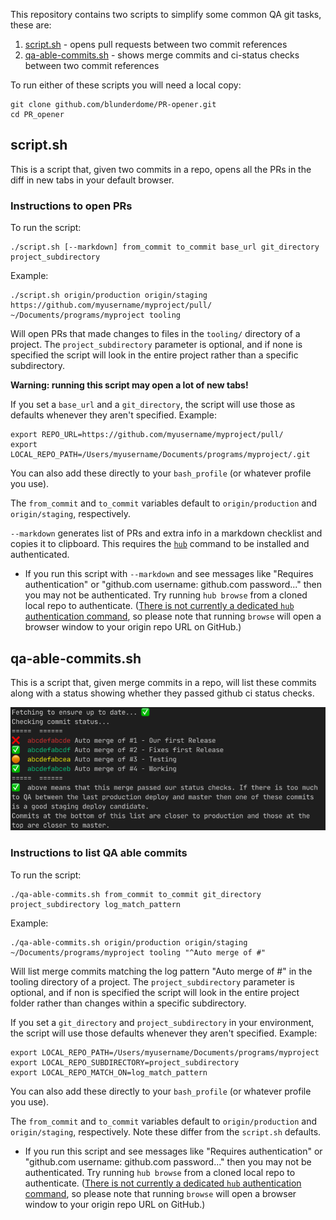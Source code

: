 
This repository contains two scripts to simplify some common QA git tasks, these are:

1. [script.sh](#scriptsh) - opens pull requests between two commit references
2. [qa-able-commits.sh](#qa-able-commitssh) - shows merge commits and ci-status checks between two commit references

To run either of these scripts you will need a local copy:

    git clone github.com/blunderdome/PR-opener.git
    cd PR_opener

## script.sh

This is a script that, given two commits in a repo, opens all the PRs in the diff in new tabs in your default browser.

### Instructions to open PRs

To run the script:

    ./script.sh [--markdown] from_commit to_commit base_url git_directory project_subdirectory

Example:

    ./script.sh origin/production origin/staging https://github.com/myusername/myproject/pull/ ~/Documents/programs/myproject tooling

Will open PRs that made changes to files in the `tooling/` directory of a project. The `project_subdirectory` parameter is optional, and if none is specified the script will look in the entire project rather than a specific subdirectory.

**Warning: running this script may open a lot of new tabs!**

If you set a `base_url` and a `git_directory`, the script will use those as defaults whenever they aren't specified. Example:

    export REPO_URL=https://github.com/myusername/myproject/pull/
    export LOCAL_REPO_PATH=/Users/myusername/Documents/programs/myproject/.git

You can also add these directly to your `bash_profile` (or whatever profile you use).

The `from_commit` and `to_commit` variables default to `origin/production` and `origin/staging`, respectively.

`--markdown` generates list of PRs and extra info in a markdown checklist and copies it to clipboard. This requires the [`hub`](https://github.com/github/hub) command to be installed and authenticated.

* If you run this script with `--markdown` and see messages like "Requires authentication" or "github.com username: github.com password..." then you may not be authenticated. Try running `hub browse` from a cloned local repo to authenticate. ([There is not currently a dedicated `hub` authentication command](https://github.com/github/hub/issues/225), so please note that running `browse` will open a browser window to your origin repo URL on GitHub.)

## qa-able-commits.sh

This is a script that, given merge commits in a repo, will list these commits along with a status showing whether they passed github ci status checks.

![Screen of sample output](sample_output.png)

### Instructions to list QA able commits

To run the script:

    ./qa-able-commits.sh from_commit to_commit git_directory project_subdirectory log_match_pattern

Example:

    ./qa-able-commits.sh origin/production origin/staging ~/Documents/programs/myproject tooling "^Auto merge of #"

Will list merge commits matching the log pattern "Auto merge of #" in the tooling directory of a project. The `project_subdirectory` parameter is optional, and if non is specified the script will look in the entire project folder rather than changes within a specific subdirectory.


If you set a `git_directory` and `project_subdirectory` in your environment, the script will use those defaults whenever they aren't specified. Example:

    export LOCAL_REPO_PATH=/Users/myusername/Documents/programs/myproject
    export LOCAL_REPO_SUBDIRECTORY=project_subdirectory
    export LOCAL_REPO_MATCH_ON=log_match_pattern

You can also add these directly to your `bash_profile` (or whatever profile you use).

The `from_commit` and `to_commit` variables default to `origin/production` and `origin/staging`, respectively. Note these differ from the `script.sh` defaults.

* If you run this script and see messages like "Requires authentication" or "github.com username: github.com password..." then you may not be authenticated. Try running `hub browse` from a cloned local repo to authenticate. ([There is not currently a dedicated `hub` authentication command](https://github.com/github/hub/issues/225), so please note that running `browse` will open a browser window to your origin repo URL on GitHub.)
